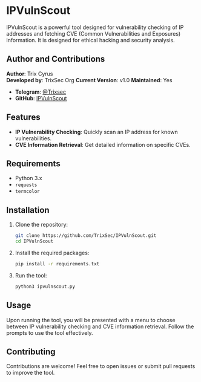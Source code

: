 # IPVulnScout

IPVulnScout is a powerful tool designed for vulnerability checking of IP addresses and fetching CVE (Common Vulnerabilities and Exposures) information. It is designed for ethical hacking and security analysis.

## Author and Contributions
**Author**: Trix Cyrus  
**Developed by**: TrixSec Org 
**Current Version**: v1.0
**Maintained**: Yes 
- **Telegram**: [@Trixsec](https://t.me/Trixsec)  
- **GitHub**: [IPVulnScout](https://github.com/TrixSec/IPVulnScout)

## Features

- **IP Vulnerability Checking**: Quickly scan an IP address for known vulnerabilities.
- **CVE Information Retrieval**: Get detailed information on specific CVEs.

## Requirements

- Python 3.x
- `requests`
- `termcolor`

## Installation

1. Clone the repository:

   ```bash
   git clone https://github.com/TrixSec/IPVulnScout.git
   cd IPVulnScout
   ```

2. Install the required packages:

   ```bash
   pip install -r requirements.txt
   ```

3. Run the tool:

   ```bash
   python3 ipvulnscout.py
   ```

## Usage

Upon running the tool, you will be presented with a menu to choose between IP vulnerability checking and CVE information retrieval. Follow the prompts to use the tool effectively.

## Contributing

Contributions are welcome! Feel free to open issues or submit pull requests to improve the tool.
